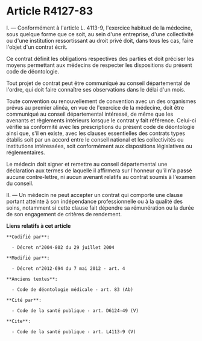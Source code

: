 # Article R4127-83

I. ― Conformément à l'article L. 4113-9, l'exercice habituel de la médecine, sous quelque forme que ce soit, au sein d'une
entreprise, d'une collectivité ou d'une institution ressortissant au droit privé doit, dans tous les cas, faire l'objet d'un
contrat écrit. 

Ce contrat définit les obligations respectives des parties et doit préciser les moyens permettant aux médecins de respecter
les dispositions du présent code de déontologie. 

Tout projet de contrat peut être communiqué au conseil départemental de l'ordre, qui doit faire connaître ses observations
dans le délai d'un mois. 

Toute convention ou renouvellement de convention avec un des organismes prévus au premier alinéa, en vue de l'exercice de la
médecine, doit être communiqué au conseil départemental intéressé, de même que les avenants et règlements intérieurs lorsque
le contrat y fait référence. Celui-ci vérifie sa conformité avec les prescriptions du présent code de déontologie ainsi que,
s'il en existe, avec les clauses essentielles des contrats types établis soit par un accord entre le conseil national et les
collectivités ou institutions intéressées, soit conformément aux dispositions législatives ou réglementaires. 

Le médecin doit signer et remettre au conseil départemental une déclaration aux termes de laquelle il affirmera sur l'honneur
qu'il n'a passé aucune contre-lettre, ni aucun avenant relatifs au contrat soumis à l'examen du conseil. 

II. ― Un médecin ne peut accepter un contrat qui comporte une clause portant atteinte à son indépendance professionnelle ou à
la qualité des soins, notamment si cette clause fait dépendre sa rémunération ou la durée de son engagement de critères de
rendement.

**Liens relatifs à cet article**

	**Codifié par**:

	  - Décret n°2004-802 du 29 juillet 2004

	**Modifié par**:

	  - Décret n°2012-694 du 7 mai 2012 - art. 4

	**Anciens textes**:

	  - Code de déontologie médicale - art. 83 (Ab)

	**Cité par**:

	  - Code de la santé publique - art. D6124-49 (V)

	**Cite**:

	  - Code de la santé publique - art. L4113-9 (V)
